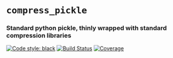 # `compress_pickle`
### Standard python pickle, thinly wrapped with standard compression libraries

[![Code style: black](https://img.shields.io/badge/code%20style-black-000000.svg)](https://github.com/ambv/black)
[![Build Status](https://travis-ci.org/lucianopaz/compress_pickle.svg?branch=master)](https://travis-ci.org/lucianopaz/compress_pickle)
[![Coverage](https://coveralls.io/repos/lucianopaz/compress_pickle/badge.png)](https://coveralls.io/r/lucianopaz/compress_pickle)


